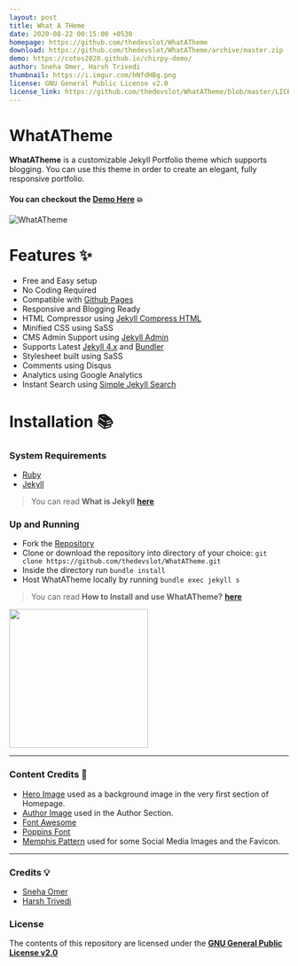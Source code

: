 ```yaml
---
layout: post
title: What A THeme
date: 2020-08-22 00:15:00 +0530
homepage: https://github.com/thedevslot/WhatATheme
download: https://github.com/thedevslot/WhatATheme/archive/master.zip
demo: https://cotes2020.github.io/chirpy-demo/
author: Sneha Omer, Harsh Trivedi
thumbnail: https://i.imgur.com/hNfdHBg.png
license: GNU General Public License v2.0
license_link: https://github.com/thedevslot/WhatATheme/blob/master/LICENSE
---
```


# WhatATheme
**WhatATheme** is a customizable Jekyll Portfolio theme which supports blogging. You can use this theme in order to create an elegant, fully responsive portfolio.

#### You can checkout the [**Demo Here**](https://thedevslot.github.io/WhatATheme/) :boom:

![WhatATheme](https://raw.githubusercontent.com/thedevslot/WhatATheme/master/assets/images/meta.jpg)

# Features :sparkles:
* Free and Easy setup
* No Coding Required
* Compatible with [Github Pages](https://pages.github.com/)
* Responsive and Blogging Ready
* HTML Compressor using [Jekyll Compress HTML](https://jch.penibelst.de/)
* Minified CSS using SaSS
* CMS Admin Support using [Jekyll Admin](https://jekyll.github.io/jekyll-admin/)
* Supports Latest [Jekyll 4.x](https://jekyllrb.com/) and [Bundler](https://bundler.io/)
* Stylesheet built using SaSS
* Comments using Disqus
* Analytics using Google Analytics
* Instant Search using [Simple Jekyll Search](https://github.com/christian-fei/Simple-Jekyll-Search/)

# Installation :books:
### System Requirements
* [Ruby](https://www.ruby-lang.org/en/)
* [Jekyll](https://jekyllrb.com/)
> You can read **What is Jekyll** [**here**](https://thedevslot.github.io/WhatATheme/blog/what-is-jekyll-how-to-use-it)
### Up and Running
* Fork the [Repository](https://github.com/thedevslot/WhatATheme/)
* Clone or download the repository into directory of your choice: `git clone https://github.com/thedevslot/WhatATheme.git`
* Inside the directory run `bundle install`
* Host WhatATheme locally by running `bundle exec jekyll s`

> You can read **How to Install and use WhatATheme?** [**here**](https://thedevslot.github.io/WhatATheme/blog/how-to-install-whatatheme)

[<img src="https://i.imgur.com/TVI946Z.png" width="250" />](https://youtu.be/VfPa2c9kwhQ)

---

### Content Credits :green_heart:
* [Hero Image](https://images.pexels.com/photos/220444/pexels-photo-220444.jpeg?auto=compress&cs=tinysrgb&dpr=2&h=650&w=940) used as a background image in the very first section of Homepage.
* [Author Image](https://cdn.pixabay.com/photo/2015/10/05/22/37/blank-profile-picture-973460_960_720.png) used in the Author Section.
* [Font Awesome](https://fontawesome.com/)
* [Poppins Font](https://fonts.google.com/specimen/Poppins)
* [Memphis Pattern](https://www.freepik.com/free-vector/memphis-pattern-background_4034913.htm#page=1&query=memphis%20pattern&position=23) used for some Social Media Images and the Favicon.

---

### Credits :bulb:
* [Sneha Omer](http://sassyecoder.github.io/)
* [Harsh Trivedi](http://harsh98trivedi.github.io/)

### License
The contents of this repository are licensed under the [**GNU General Public License v2.0**](https://github.com/thedevslot/WhatATheme/blob/master/LICENSE)

